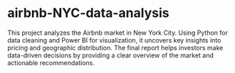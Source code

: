 # airbnb-NYC-data-analysis
This project analyzes the Airbnb market in New York City. Using Python for data cleaning and Power BI for visualization, it uncovers key insights into pricing and geographic distribution. The final report helps investors make data-driven decisions by providing a clear overview of the market and actionable recommendations.
